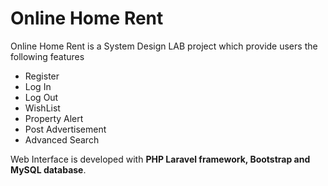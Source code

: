 # Online Home Rent

Online Home Rent is a System Design LAB project which provide users the following features

* Register
* Log In
* Log Out
* WishList
* Property Alert
* Post Advertisement
* Advanced Search 

Web Interface is developed with **PHP Laravel framework, Bootstrap and MySQL database**.


